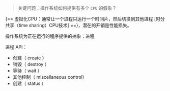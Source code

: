 
> 关键问题：操作系统如何提供有多个 `CPU` 的假象？

{== 虚拟化CPU：通常让一个进程只运行一个时间片，然后切换到其他进程 [时分共享（time sharing）CPU技术] ==}，潜在的开销是性能损失。

操作系统为正在运行的程序提供的抽象：进程

进程 API：

- 创建（ create ）
- 销毁（ destroy ）
- 等待（ wait ）
- 其他控制（ miscellaneous control）
- 创建（ status ）

